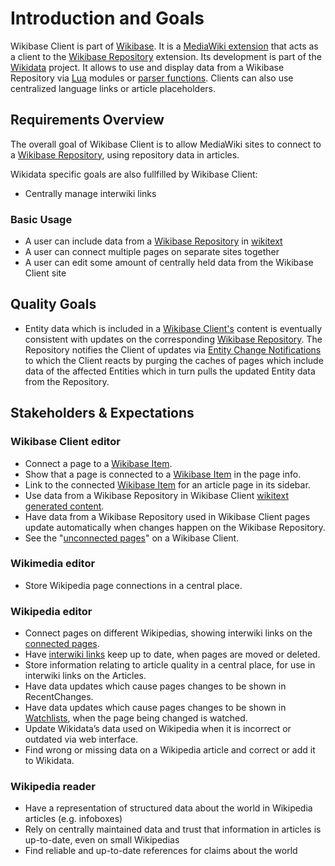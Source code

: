# Introduction and Goals

Wikibase Client is part of [Wikibase](../../Introduction_and_Goals.md). It is a [MediaWiki extension](../../Glossary.md#mediawiki-extension) that acts as a client to the [Wikibase Repository](../WikibaseRepo/01-Introduction_and_Goals.md) extension. Its development is part of the [Wikidata](../../Glossary.md#wikidata) project. It allows to use and display data from a Wikibase Repository via [Lua](../../Glossary.md#lua) modules or [parser functions](../../Glossary.md#parser-function). Clients can also use centralized language links or article placeholders.

## Requirements Overview

The overall goal of Wikibase Client is to allow MediaWiki sites to connect to a [Wikibase Repository](../../Glossary.md#wikibase-repository), using repository data in articles.

Wikidata specific goals are also fullfilled by Wikibase Client:

- Centrally manage interwiki links

### Basic Usage

- A user can include data from a [Wikibase Repository](../../Glossary.md#wikibase-repository) in [wikitext](../../Glossary.md#wikitext)
- A user can connect multiple pages on separate sites together
- A user can edit some amount of centrally held data from the Wikibase Client site

## Quality Goals

- Entity data which is included in a [Wikibase Client's](../overall/../../Glossary.md#wikibase-client) content is eventually consistent with updates on the corresponding [Wikibase Repository](../../Glossary.md#wikibase-repository). The Repository notifies the Client of updates via [Entity Change Notifications](./06-Runtime_View.md#entity-change-notifications) to which the Client reacts by purging the caches of pages which include data of the affected Entities which in turn pulls the updated Entity data from the Repository.

## Stakeholders & Expectations

### Wikibase Client editor

- Connect a page to a [Wikibase Item](../../Glossary.md#item).
- Show that a page is connected to a [Wikibase Item](../../Glossary.md#item) in the page info.
- Link to the connected [Wikibase Item](../../Glossary.md#item) for an article page in its sidebar.
- Use data from a Wikibase Repository in Wikibase Client [wikitext generated content](../overall/../../Glossary.md#wikitext-generated-content).
- Have data from a Wikibase Repository used in Wikibase Client pages update automatically when changes happen on the Wikibase Repository.
- See the "[unconnected pages](../../Glossary.md#connected-pages)" on a Wikibase Client.

### Wikimedia editor

- Store Wikipedia page connections in a central place.

### Wikipedia editor

- Connect pages on different Wikipedias, showing interwiki links on the [connected pages](../../Glossary.md#connected-pages).
- Have [interwiki links](../../Glossary.md#interwiki-links) keep up to date, when pages are moved or deleted.
- Store information relating to article quality in a central place, for use in interwiki links on the Articles.
- Have data updates which cause pages changes to be shown in RecentChanges.
- Have data updates which cause pages changes to be shown in [Watchlists](../../Glossary.md#watchlist), when the page being changed is watched.
- Update Wikidata’s data used on Wikipedia when it is incorrect or outdated via web interface.
- Find wrong or missing data on a Wikipedia article and correct or add it to Wikidata.

### Wikipedia reader

- Have a representation of structured data about the world in Wikipedia articles (e.g. infoboxes)
- Rely on centrally maintained data and trust that information in articles is up-to-date, even on small Wikipedias
- Find reliable and up-to-date references for claims about the world

